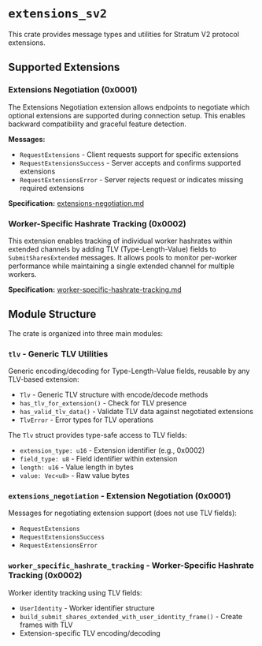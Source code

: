 # `extensions_sv2`

This crate provides message types and utilities for Stratum V2 protocol extensions.

## Supported Extensions

### Extensions Negotiation (0x0001)

The Extensions Negotiation extension allows endpoints to negotiate which optional extensions are supported during connection setup. This enables backward compatibility and graceful feature detection.

**Messages:**
- `RequestExtensions` - Client requests support for specific extensions
- `RequestExtensionsSuccess` - Server accepts and confirms supported extensions
- `RequestExtensionsError` - Server rejects request or indicates missing required extensions

**Specification:** [extensions-negotiation.md](https://github.com/stratum-mining/sv2-spec/blob/main/extensions/extensions-negotiation.md)

### Worker-Specific Hashrate Tracking (0x0002)

This extension enables tracking of individual worker hashrates within extended channels by adding TLV (Type-Length-Value) fields to `SubmitSharesExtended` messages. It allows pools to monitor per-worker performance while maintaining a single extended channel for multiple workers.

**Specification:** [worker-specific-hashrate-tracking.md](https://github.com/stratum-mining/sv2-spec/blob/main/extensions/worker-specific-hashrate-tracking.md)

## Module Structure

The crate is organized into three main modules:

### `tlv` - Generic TLV Utilities
Generic encoding/decoding for Type-Length-Value fields, reusable by any TLV-based extension:
- `Tlv` - Generic TLV structure with encode/decode methods
- `has_tlv_for_extension()` - Check for TLV presence
- `has_valid_tlv_data()` - Validate TLV data against negotiated extensions
- `TlvError` - Error types for TLV operations

The `Tlv` struct provides type-safe access to TLV fields:
- `extension_type: u16` - Extension identifier (e.g., 0x0002)
- `field_type: u8` - Field identifier within extension
- `length: u16` - Value length in bytes
- `value: Vec<u8>` - Raw value bytes

### `extensions_negotiation` - Extension Negotiation (0x0001)
Messages for negotiating extension support (does not use TLV fields):
- `RequestExtensions`
- `RequestExtensionsSuccess`
- `RequestExtensionsError`

### `worker_specific_hashrate_tracking` - Worker-Specific Hashrate Tracking (0x0002)
Worker identity tracking using TLV fields:
- `UserIdentity` - Worker identifier structure
- `build_submit_shares_extended_with_user_identity_frame()` - Create frames with TLV
- Extension-specific TLV encoding/decoding